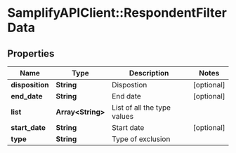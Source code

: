 # SamplifyAPIClient::RespondentFilterData

## Properties
Name | Type | Description | Notes
------------ | ------------- | ------------- | -------------
**disposition** | **String** | Dispostion | [optional] 
**end_date** | **String** | End date | [optional] 
**list** | **Array&lt;String&gt;** | List of all the type values | 
**start_date** | **String** | Start date | [optional] 
**type** | **String** | Type of exclusion | 


